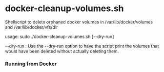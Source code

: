 docker-cleanup-volumes.sh
======================

Shellscript to delete orphaned docker volumes in /var/lib/docker/volumes and /var/lib/docker/vfs/dir

usage: sudo ./docker-cleanup-volumes.sh [--dry-run]

--dry-run : Use the --dry-run option to have the script print the volumes that would have been deleted without actually deleting them.

### Running from Docker
```docker run -v /var/run/docker.sock:/var/run/docker.sock -v /var/lib/docker:/var/lib/docker --rm martin/docker-cleanup-volumes [--dry-run]
```
